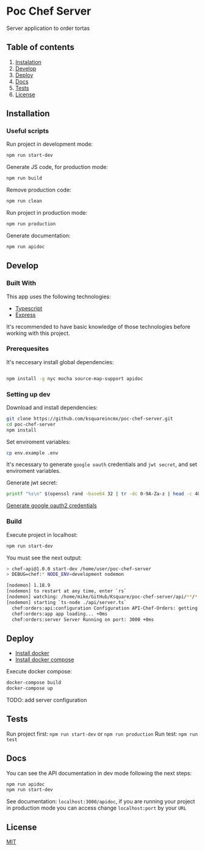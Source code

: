 # Poc Chef Server

Server application to order tortas

## Table of contents

1. [Instalation](#installation)
2. [Develop](#develop)
3. [Deploy](#deploy)
4. [Docs](#docs)
5. [Tests](#tests)
6. [License](#license)

## Installation

### Useful scripts

Run project in development mode:

```bash
npm run start-dev
```

Generate JS code, for production mode:

```bash
npm run build
```

Remove production code:

```bash
npm run clean
```

Run project in production mode:

```bash
npm run production
```

Generate documentation:

```bash
npm run apidoc
```

## Develop

### Built With

This app uses the following technologies:

- [Typescript](https://www.typescriptlang.org/docs/tutorial.html)
- [Express](http://expressjs.com/en/4x/api.html)

It's recommended to have basic knowledge of those technologies before working with this project.

### Prerequesites

It's neccesary install global dependencies:

```bash

npm install -g nyc mocha source-map-support apidoc
```

### Setting up dev

Download and install dependencies:

```bash
git clone https://github.com/ksquareincmx/poc-chef-server.git
cd poc-chef-server
npm install
```

Set enviroment variables:

```bash
cp env.example .env
```

It's necessary to generate `google oauth` credentials and `jwt secret`, and set enviroment variables.

Generate jwt secret:

```bash
printf "%s\n" $(openssl rand -base64 32 | tr -dc 0-9A-Za-z | head -c 40)
```

[Generate google oauth2 credentials](https://developers.google.com/adwords/api/docs/guides/authentication)

### Build

Execute project in localhost:

```bash
npm run start-dev
```

You must see the next output:

```bash
> chef-api@1.0.0 start-dev /home/user/poc-chef-server
> DEBUG=chef:* NODE_ENV=development nodemon

[nodemon] 1.18.9
[nodemon] to restart at any time, enter `rs`
[nodemon] watching: /home/mike/GitHub/Ksquare/poc-chef-server/api/**/*
[nodemon] starting `ts-node ./api/server.ts`
  chef:orders:api:configuration Configuration API-Chef-Orders: getting configurations... +0ms
  chef:orders:app app loading... +0ms
  chef:orders:server Server Running on port: 3000 +0ms

```

## Deploy

- [Install docker](https://docs.docker.com/install/linux/docker-ce/ubuntu/)
- [Install docker compose](https://docs.docker.com/compose/install/)

Execute docker compose:

```bash
docker-compose build
docker-compose up
```

TODO: add server configuration

## Tests

Run project first: `npm run start-dev` or `npm run production`
Run test: `npm run test`

## Docs

You can see the API documentation in dev mode following the next steps:

```bash
npm run apidoc
npm run start-dev
```

See documentation: `localhost:3000/apidoc`, if you are running your project in production mode you can access change `localhost:port` by your `URL`

## License

[MIT](https://github.com/ksquareincmx/poc-chef-server/blob/master/LICENSE)
